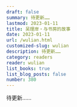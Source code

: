 ```yaml
---
draft: false
summary: 待更新……
lastmod: 2023-01-11
title: 吴理岸・与书房的故事
date: 2023-01-11
url: /wulian.html
customized-slug: wulian
description: 待更新……
category: readers
reader: wulian
list_books: true
list_blog_posts: false
number: 380
---
```


待更新……